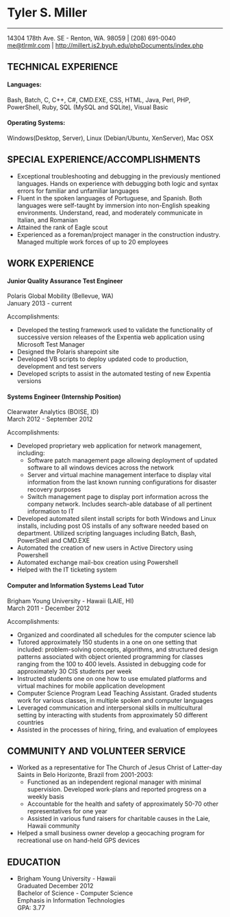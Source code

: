 Tyler S. Miller  
===
___
14304 178th Ave. SE - Renton, WA. 98059 | (208) 691-0040  
me@tlrmlr.com | http://millert.is2.byuh.edu/phpDocuments/index.php

TECHNICAL EXPERIENCE
---
#### Languages:
Bash, Batch, C, C++, C#, CMD.EXE, CSS, HTML, Java, Perl, PHP, PowerShell, Ruby, SQL (MySQL and SQLite), Visual Basic  
#### Operating Systems:  
Windows(Desktop, Server), Linux (Debian/Ubuntu, XenServer), Mac OSX

SPECIAL EXPERIENCE/ACCOMPLISHMENTS
---
* Exceptional troubleshooting and debugging in the previously mentioned languages.  Hands on experience with debugging both logic and syntax errors for familiar and unfamiliar languages
* Fluent in the spoken languages of Portuguese, and Spanish.  Both languages were self-taught by immersion into non-English speaking environments.  Understand, read, and moderately communicate in Italian, and Romanian
* Attained the rank of Eagle scout
* Experienced as a foreman/project manager in the construction industry.  Managed multiple work forces of up to 20 employees

WORK EXPERIENCE
---
#### Junior Quality Assurance Test Engineer  
Polaris Global Mobility (Bellevue, WA)  
January 2013 - current

Accomplishments:

* Developed the testing framework used to validate the functionality of successive version releases of the Expentia web application using Microsoft Test Manager
* Designed the Polaris sharepoint site
* Developed VB scripts to deploy updated code to production, development and test servers
* Developed scripts to assist in the automated testing of new Expentia versions

#### Systems Engineer (Internship Position)
Clearwater Analytics (BOISE, ID)  
March 2012 - September 2012

Accomplishments:

* Developed proprietary web application for network management, including:
	+ Software patch management page allowing deployment of updated software to all windows devices across the network
	+ Server and virtual machine management interface to display vital information from the last known running configurations for disaster recovery purposes
	+ Switch management page to display port information across the company network.  Includes search-able database of all pertinent information to IT
* Developed automated silent install scripts for both Windows and Linux installs, including post OS installs of any software needed based on department.  Utilized scripting languages including Batch, Bash, PowerShell and CMD.EXE
* Automated the creation of new users in Active Directory using Powershell
* Automated exchange mail-box creation using Powershell
* Helped with the IT ticketing system

#### Computer and Information Systems Lead Tutor
Brigham Young University - Hawaii (LAIE, HI)  
March 2011 - December 2012

Accomplishments:

* Organized and coordinated all schedules for the computer science lab
* Tutored approximately 150 students in a one on one setting that included: problem-solving concepts, algorithms, and structured design patterns associated with object oriented programming for classes ranging from the 100 to 400 levels.  Assisted in debugging code for approximately 30 CIS students per week
* Instructed students one on one how to use emulated platforms and virtual machines for mobile application development
* Computer Science Program Lead Teaching Assistant.  Graded students work for various classes, in multiple spoken and computer languages
* Leveraged communication and interpersonal skills in multicultural setting by interacting with students from approximately 50 different countries
* Assisted in the processes of hiring, firing, and evaluation of employees

COMMUNITY AND VOLUNTEER SERVICE
---
* Worked as a representative for The Church of Jesus Christ of Latter-day Saints in Belo Horizonte, Brazil from 2001-2003:
	+ Functioned as an independent regional manager with minimal supervision.  Developed work-plans and reported progress on a weekly basis
	+ Accountable for the health and safety of approximately 50-70 other representatives for one year
	+ Assisted in various fund raisers for charitable causes in the Laie, Hawaii community
* Helped a small business owner develop a geocaching program for recreational use on hand-held GPS devices

EDUCATION
---
* Brigham Young University - Hawaii  
Graduated December 2012  
Bachelor of Science - Computer Science  
Emphasis in Information Technologies  
GPA: 3.77

